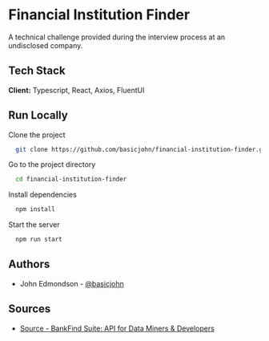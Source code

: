 
# Financial Institution Finder

A technical challenge provided during the interview process at an undisclosed company.


## Tech Stack

**Client:** Typescript, React, Axios, FluentUI

    
## Run Locally

Clone the project

```bash
  git clone https://github.com/basicjohn/financial-institution-finder.git
```

Go to the project directory

```bash
  cd financial-institution-finder
```

Install dependencies

```bash
  npm install
```

Start the server

```bash
  npm run start
```

<!-- 
## Lessons Learned

What did you learn while building this project? What challenges did you face and how did you overcome them?


## FAQ

#### Question 1

Answer 1

#### Question 2

Answer 2 -->


## Authors

- John Edmondson - [@basicjohn](https://www.github.com/basicjohn)


## Sources

 - [Source - BankFind Suite: API for Data Miners & Developers](https://banks.data.fdic.gov/docs/)
